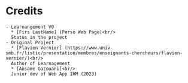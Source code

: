 Credits
=======
	- Learnangement V0
	  * [Firs LastName] (Perso Web Page)<br/>
	  Status in the project
	- Original Project
	  * [Flavien Vernier] (https://www.univ-smb.fr/listic/presentation/membres/enseignants-chercheurs/flavien-vernier/)<br/>
	  Author of Learnagement
	  * [Ansame Gazouani]<br/>
	  Junior dev of Web App IHM (2023)